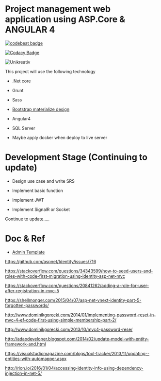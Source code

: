 # Project management web application using ASP.Core & ANGULAR 4
[![codebeat badge](https://codebeat.co/badges/3cc55caf-1f0b-434a-9ddd-6c68156ed87a)](https://codebeat.co/projects/github-com-ngohungphuc-unikreativ-teamwork-master)

[![Codacy Badge](https://api.codacy.com/project/badge/Grade/2a49e078a7cc423b94f6cfe9cc5e472a)](https://www.codacy.com/app/ngohungphuc95/unikreativ-teamwork?utm_source=github.com&amp;utm_medium=referral&amp;utm_content=ngohungphuc/unikreativ-teamwork&amp;utm_campaign=Badge_Grade)

![Unikreativ](http://unikreativ.com/wp-content/uploads/2016/12/photo-logo.png)

This project will use the following technology

  - .Net core

  - Grunt

  - Sass

  - [Bootstrap materialize design](https://mdbootstrap.com)

  - Angular4

  - SQL Server

  - Maybe apply docker when deploy to live server

# Development Stage (Continuing to update)

  - Design use case and write SRS
  
  - Implement basic function

  - Implement JWT

  - Implement SignalR or Socket

  Continue to update.....


# Doc & Ref

  - [Admin Template](https://mdbootstrap.com/live/_MDB/templates/Admin/home%20v2.html)

  https://github.com/aspnet/Identity/issues/716

  https://stackoverflow.com/questions/34343599/how-to-seed-users-and-roles-with-code-first-migration-using-identity-asp-net-mvc

  https://stackoverflow.com/questions/20841262/adding-a-role-for-user-after-registration-in-mvc-5

  https://shellmonger.com/2015/04/07/asp-net-vnext-identity-part-5-forgotten-passwords/

  http://www.dominikgorecki.com/2014/01/implementing-password-reset-in-mvc-4-ef-code-first-using-simple-membership-part-2/

  http://www.dominikgorecki.com/2013/10/mvc4-password-rese/		

  http://adaodeveloper.blogspot.com/2014/02/update-model-with-entity-framework-and.html

  https://visualstudiomagazine.com/blogs/tool-tracker/2013/11/updating--entities-with-automapper.aspx

  http://rion.io/2016/01/04/accessing-identity-info-using-dependency-injection-in-net-5/
